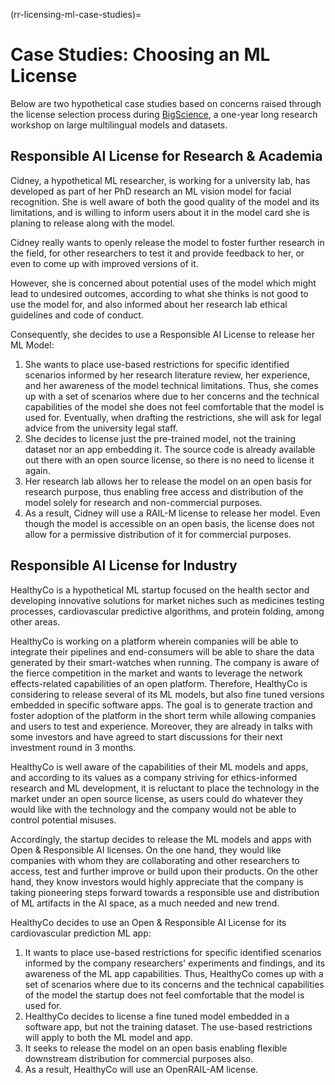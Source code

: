 (rr-licensing-ml-case-studies)=

# Case Studies: Choosing an ML License

Below are two hypothetical case studies based on concerns raised through the license selection process during [BigScience](https://bigscience.huggingface.co/), a one-year long research workshop on large multilingual models and datasets.

## Responsible AI License for Research & Academia

Cidney, a hypothetical ML researcher, is working for a university lab, has developed as part of her PhD research an ML vision model for facial recognition. She is well aware of both the good quality of the model and its limitations, and is willing to inform users about it in the model card she is planing to release along with the model.

Cidney really wants to openly release the model to foster further research in the field, for other researchers to test it and provide feedback to her, or even to come up with improved versions of it.

However, she is concerned about potential uses of the model which might lead to undesired outcomes, according to what she thinks is not good to use the model for, and also informed about her research lab ethical guidelines and code of conduct.

Consequently, she decides to use a Responsible AI License to release her ML Model:
1. She wants to place use-based restrictions for specific identified scenarios informed by her research literature review, her experience, and her awareness of the model technical limitations. Thus, she comes up with a set of scenarios where due to her concerns and the technical capabilities of the model she does not feel comfortable that the model is used for. Eventually, when drafting the restrictions, she will ask for legal advice from the university legal staff.
2. She decides to license just the pre-trained model, not the training dataset nor an app embedding it. The source code is already available out there with an open source license, so there is no need to license it again.
3. Her research lab allows her to release the model on an open basis for research purpose, thus enabling free access and distribution of the model solely for research and non-commercial purposes.
4. As a result, Cidney will use a RAIL-M license to release her model. Even though the model is accessible on an open basis, the license does not allow for a permissive distribution of it for commercial purposes.


## Responsible AI License for Industry

HealthyCo is a hypothetical ML startup focused on the health sector and developing innovative solutions for market niches such as medicines testing processes, cardiovascular predictive algorithms, and protein folding, among other areas.

HealthyCo is working on a platform wherein companies will be able to integrate their pipelines and end-consumers will be able to share the data generated by their smart-watches when running. The company is aware of the fierce competition in the market and wants to leverage the network effects-related capabilities of an open platform. Therefore, HealthyCo is considering to release several of its ML models, but also fine tuned versions embedded in specific software apps. The goal is to generate traction and foster adoption of the platform in the short term while allowing companies and users to test and experience. Moreover, they are already in talks with some investors and have agreed to start discussions for their next investment round in 3 months.

HealthyCo is well aware of the capabilities of their ML models and apps, and according to its values as a company striving for ethics-informed research and ML development, it is reluctant to place the technology in the market under an open source license, as users could do whatever they would like with the technology and the company would not be able to control potential misuses.

Accordingly, the startup decides to release the ML models and apps with Open & Responsible AI licenses. On the one hand, they would like companies with whom they are collaborating and other researchers to access, test and further improve or build upon their products. On the other hand, they know investors would highly appreciate that the company is taking pioneering steps forward towards a responsible use and distribution of ML artifacts in the AI space, as a much needed and new trend.

HealthyCo decides to use an Open & Responsible AI License for its cardiovascular prediction ML app:
1. It wants to place use-based restrictions for specific identified scenarios informed by the company researchers' experiments and findings, and its awareness of the ML app capabilities. Thus, HealthyCo comes up with a set of scenarios where due to its concerns and the technical capabilities of the model the startup does not feel comfortable that the model is used for.
2. HealthyCo decides to license a fine tuned model embedded in a software app, but not the training dataset. The use-based restrictions will apply to both the ML model and app.
3. It seeks to release the model on an open basis enabling flexible downstream distribution for commercial purposes also.
4. As a result, HealthyCo will use an OpenRAIL-AM license. 

